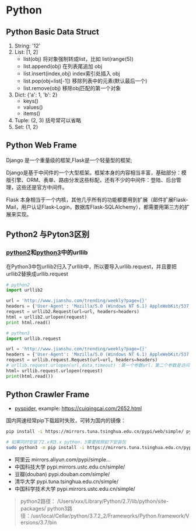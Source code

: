 
# Python

## Python Basic Data Struct

1. String: '12'
1. List: [1, 2]
    * list(obj) 将对象强制转成list，比如 list(range(5))
    * list.append(obj) 在列表尾追加 obj
    * list.insert(index,obj) index索引处插入 obj
    * list.pop(obj=list[-1]) 移除列表中的元素(默认最后一个)
    * list.remove(obj) 移除obj匹配的第一个对象
1. Dict: {'a': 1, 'b': 2}
    * keys()
    * values()
    * items()
1. Tuple: (2, 3) 括号常可以省略
1. Set: {1, 2}

## Python Web Frame

Django 是一个重量级的框架,Flask是一个轻量型的框架;

Django是基于中间件的一个大型框架。框架本身的内容相当丰富，基础部分：模版引擎、ORM、表单、路由分发这些标配，还有不少的中间件：登陆、后台管理，这些还是官方中间件。

Flask 本身相当于一个内核，其他几乎所有的功能都要用到扩展（邮件扩展Flask-Mail，用户认证Flask-Login，数据库Flask-SQLAlchemy），都需要用第三方的扩展来实现。

## Python2 与Pyton3区别

### [python2](https://docs.python.org/2/library/urllib.htmls)和[python3](https://docs.python.org/3/library/urllib.request.html)中的urllib

在Python3中包urllib2归入了urllib中，所以要导入urllib.request，并且要把urllib2替换成urllib.request

``` python
# python2
import urllib2

url = 'http://www.jianshu.com/trending/weekly?page={}'
headers = {'User-Agent': 'Mozilla/5.0 (Windows NT 6.1) AppleWebKit/537.36 (KHTML, like Gecko) Chrome/57.0.2987.133 Safari/537.36'}
request = urllib2.Request(url=url, headers=headers)
html = urllib2.urlopen(request)
print html.read()

# python3
import urllib.request

url = 'http://www.jianshu.com/trending/weekly?page={}'
headers = {'User-Agent': 'Mozilla/5.0 (Windows NT 6.1) AppleWebKit/537.36 (KHTML, like Gecko) Chrome/57.0.2987.133 Safari/537.36'}
request = urllib.request.Request(url=url, headers=headers)
# urllib.request.urlopen(url,data,timeout) :第一个参数url，第二个参数是访问url要传送的数据，第三个参数是设置超时的时间
html= urllib.request.urlopen(request)
print(html.read())
```

## Python Crawler Frame

* [pyspider](http://docs.pyspider.org/en/latest/Quickstart/), example: https://cuiqingcai.com/2652.html

国内网速经常pip下载超时失败，可转为国内的镜像：

``` bash
pip install -i https://mirrors.tuna.tsinghua.edu.cn/pypi/web/simple/ pyspider

# 如果同时安装了2.x和3.x python，3需要按照如下安装包
sudo python3 -m pip install -i https://mirrors.tuna.tsinghua.edu.cn/pypi/web/simple/ pyspider
```

* 阿里云 mirrors.aliyun.com/pypi/simple…
* 中国科技大学 pypi.mirrors.ustc.edu.cn/simple/
* 豆瓣(douban) pypi.douban.com/simple/
* 清华大学 pypi.tuna.tsinghua.edu.cn/simple/
* 中国科学技术大学 pypi.mirrors.ustc.edu.cn/simple/

> python2路径： /Users/xxx/Library/Python/2.7/lib/python/site-packages/
> python3路径：/usr/local/Cellar/python/3.7.2_2/Frameworks/Python.framework/Versions/3.7/bin
